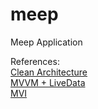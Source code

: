 # meep
Meep Application

References:  
[Clean Architecture](https://fernandocejas.com/2014/09/03/architecting-android-the-clean-way/)  
[MVVM + LiveData](https://proandroiddev.com/mvvm-architecture-viewmodel-and-livedata-part-1-604f50cda1)  
[MVI](http://hannesdorfmann.com/android/model-view-intent)
